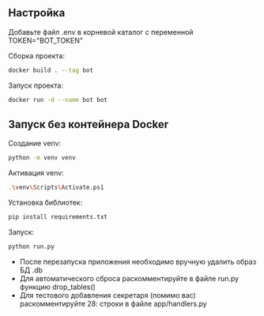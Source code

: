 
## Настройка

Добавьте файл .env в корневой каталог с переменной TOKEN="BOT_TOKEN"

Сборка проекта:
  ```sh
  docker build . --tag bot
  ```
Запуск проекта:
  ```sh
  docker run -d --name bot bot
  ```

## Запуск без контейнера Docker

Создание venv:
  ```sh
  python -m venv venv
  ```
Активация venv:
  ```sh
  .\venv\Scripts\Activate.ps1
  ```
Установка библиотек:
  ```sh
  pip install requirements.txt
  ```
Запуск:
  ```sh
  python run.py
  ```
* После перезапуска приложения необходимо вручную удалить образ БД .db
* Для автоматического сброса раскомментируйте в файле run.py функцию drop_tables()
* Для тестового добавления секретаря (помимо вас) раскомментируйте 28: строки в файле app/handlers.py